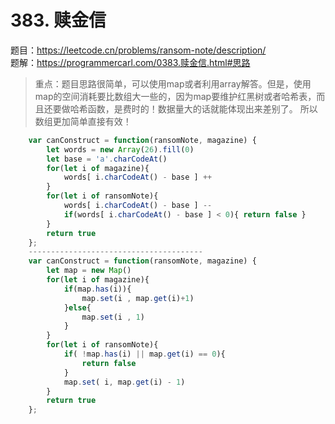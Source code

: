 # 383. 赎金信
题目：https://leetcode.cn/problems/ransom-note/description/   
题解：https://programmercarl.com/0383.赎金信.html#思路

> 重点：题目思路很简单，可以使用map或者利用array解答。但是，使用map的空间消耗要比数组大一些的，因为map要维护红黑树或者哈希表，而且还要做哈希函数，是费时的！数据量大的话就能体现出来差别了。 所以数组更加简单直接有效！

```js
    var canConstruct = function(ransomNote, magazine) {
        let words = new Array(26).fill(0)
        let base = 'a'.charCodeAt()
        for(let i of magazine){
            words[ i.charCodeAt() - base ] ++ 
        }
        for(let i of ransomNote){
            words[ i.charCodeAt() - base ] -- 
            if(words[ i.charCodeAt() - base ] < 0){ return false } 
        }
        return true 
    };
    ---------------------------------------
    var canConstruct = function(ransomNote, magazine) {
        let map = new Map()
        for(let i of magazine){
            if(map.has(i)){
                map.set(i , map.get(i)+1)
            }else{
                map.set(i , 1)
            }
        }
        for(let i of ransomNote){
            if( !map.has(i) || map.get(i) == 0){
                return false 
            }
            map.set( i, map.get(i) - 1)
        }
        return true 
    };
```